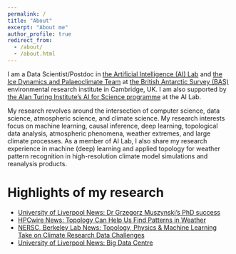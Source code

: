 ```yaml
---
permalink: /
title: "About"
excerpt: "About me"
author_profile: true
redirect_from: 
  - /about/
  - /about.html
---
```


I am a Data Scientist/Postdoc in [the Artificial Intelligence (AI) Lab](https://www.bas.ac.uk/project/ai/) and [the Ice Dynamics and Palaeoclimate Team](https://www.bas.ac.uk/team/science-teams/ice-and-past-climate/) at [the British Antarctic Survey (BAS)](https://www.bas.ac.uk/) environmental research institute in Cambridge, UK. I am also supported by [the Alan Turing Institute’s AI for Science programme](https://www.turing.ac.uk/research/asg) at the AI Lab.

My research revolves around the intersection of computer science, data science, atmospheric science, and climate science. My research interests focus on machine learning, causal inference, deep learning, topological data analysis, atmospheric phenomena, weather extremes, and large climate processes.
As a member of AI Lab, I also share my research experience in machine (deep) learning and applied topology for weather pattern recognition in high-resolution climate model simulations and reanalysis products.

Highlights of my research
===
* [University of Liverpool News: Dr Grzegorz Muszynski’s PhD success](https://www.liverpool.ac.uk/electrical-engineering-electronics-and-computer-science/news/stories/title,1245388,en.html) 
* [HPCwire News: Topology Can Help Us Find Patterns in Weather](https://www.hpcwire.com/2018/12/06/topology-can-help-us-find-patterns-in-weather/)
* [NERSC, Berkeley Lab News: Topology, Physics & Machine Learning Take on Climate Research Data Challenges](https://www.nersc.gov/news-publications/nersc-news/science-news/2018/old-school-new-school-geometry-physics-and-machine-learning-take-on-climate-research-data-challenges/)
* [University of Liverpool News: Big Data Centre](https://news.liverpool.ac.uk/2017/08/30/computer-scientists-partner-with-intel-and-us-department-of-energy-on-big-data-centre/)



